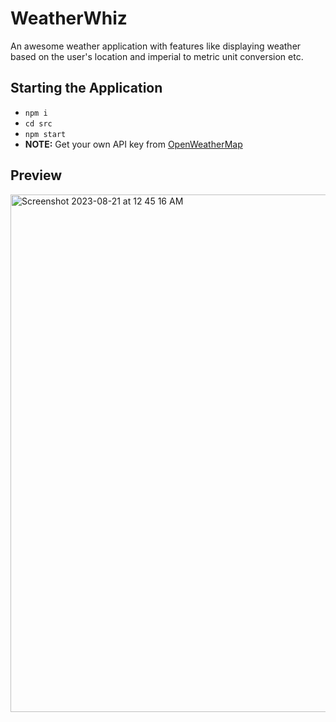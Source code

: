 # WeatherWhiz
An awesome weather application with features like displaying weather based on the user's location and imperial to metric unit conversion etc.

## Starting the Application 

- `npm i`
- `cd src`
- `npm start`
- **NOTE:** Get your own API key from [OpenWeatherMap](https://openweathermap.org/api)

## Preview 
<img width="828" alt="Screenshot 2023-08-21 at 12 45 16 AM" src="https://github.com/Viinay97/WeatherWhiz/assets/94173349/e1f4dff5-27dc-4fc3-9c61-1b239084ea27">



